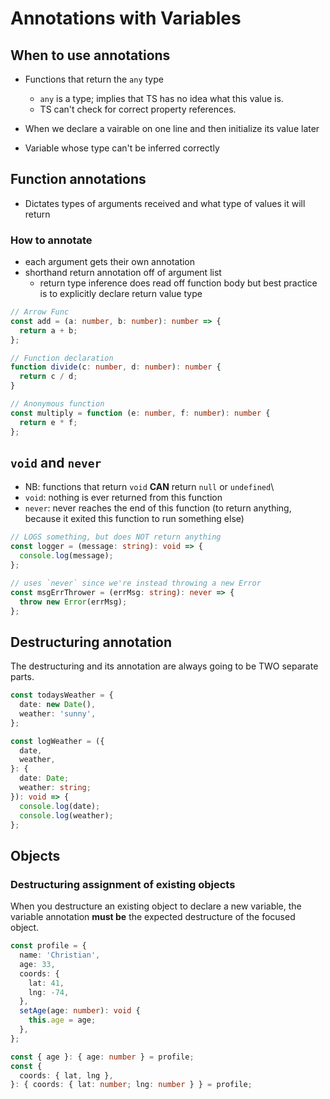 # Annotations with Variables

## When to use annotations

- Functions that return the `any` type

  - `any` is a type; implies that TS has no idea what this value is.
  - TS can't check for correct property references.

- When we declare a vairable on one line and then initialize its value later
- Variable whose type can't be inferred correctly

## Function annotations

- Dictates types of arguments received and what type of values it will return

### How to annotate

- each argument gets their own annotation
- shorthand return annotation off of argument list
  - return type inference does read off function body but best practice is to explicitly declare return value type

```ts
// Arrow Func
const add = (a: number, b: number): number => {
  return a + b;
};

// Function declaration
function divide(c: number, d: number): number {
  return c / d;
}

// Anonymous function
const multiply = function (e: number, f: number): number {
  return e * f;
};
```

## `void` and `never`

- NB: functions that return `void` **CAN** return `null` or `undefined`\
- `void`: nothing is ever returned from this function
- `never`: never reaches the end of this function (to return anything, because it exited this function to run something else)

```ts
// LOGS something, but does NOT return anything
const logger = (message: string): void => {
  console.log(message);
};

// uses `never` since we're instead throwing a new Error
const msgErrThrower = (errMsg: string): never => {
  throw new Error(errMsg);
};
```

## Destructuring annotation

The destructuring and its annotation are always going to be TWO separate parts.

```ts
const todaysWeather = {
  date: new Date(),
  weather: 'sunny',
};

const logWeather = ({
  date,
  weather,
}: {
  date: Date;
  weather: string;
}): void => {
  console.log(date);
  console.log(weather);
};
```

## Objects

### Destructuring assignment of existing objects

When you destructure an existing object to declare a new variable, the variable annotation **must be** the expected destructure of the focused object.

```ts
const profile = {
  name: 'Christian',
  age: 33,
  coords: {
    lat: 41,
    lng: -74,
  },
  setAge(age: number): void {
    this.age = age;
  },
};

const { age }: { age: number } = profile;
const {
  coords: { lat, lng },
}: { coords: { lat: number; lng: number } } = profile;
```
